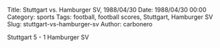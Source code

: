 Title: Stuttgart vs. Hamburger SV, 1988/04/30
Date: 1988/04/30 00:00
Category: sports
Tags: football, football scores, Stuttgart, Hamburger SV
Slug: stuttgart-vs-hamburger-sv
Author: carbonero


Stuttgart 5 - 1 Hamburger SV

